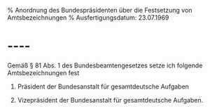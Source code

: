 % Anordnung des Bundespräsidenten über die Festsetzung von Amtsbezeichnungen
% Ausfertigungsdatum: 23.07.1969
 
# ----

Gemäß § 81 Abs. 1 des Bundesbeamtengesetzes setze ich folgende Amtsbezeichnungen fest

1. Präsident der Bundesanstalt für gesamtdeutsche Aufgaben

2. Vizepräsident der Bundesanstalt für gesamtdeutsche Aufgaben.
